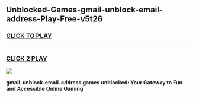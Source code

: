 
## Unblocked-Games-gmail-unblock-email-address-Play-Free-v5t26
<h3>
<a href="https://premium76.site?title=gmail-unblock-email-address&ref=23A">CLICK TO PLAY</a></h3>
<hr>

<h3>
<a href="https://premium76.site?title=gmail-unblock-email-address&ref=23A">CLICK 2 PLAY</a>
  
</h3>

<a href="https://premium76.site?title=gmail-unblock-email-address&ref=23A"><img src="https://clearcache.store/games.png"></a>


**gmail-unblock-email-address games unblocked: Your Gateway to Fun and Accessible Online Gaming**
